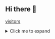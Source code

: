 ## Hi there 👋

<!--

**Here are some ideas to get you started:**

🙋‍♀️ A short introduction - what is your organization all about?
🌈 Contribution guidelines - how can the community get involved?
👩‍💻 Useful resources - where can the community find your docs? Is there anything else the community should know?
🍿 Fun facts - what does your team eat for breakfast?
🧙 Remember, you can do mighty things with the power of [Markdown](https://docs.github.com/github/writing-on-github/getting-started-with-writing-and-formatting-on-github/basic-writing-and-formatting-syntax)
-->

<!--
![105373](./assets/105373.jpg)
-->

[visitors](https://visitor-badge.glitch.me/badge?page_id=mad-center.github&left_color=green&right_color=red)


<details>
  <summary>Click me to expand</summary>
  ![105373](https://github.com/mad-center/.github/blob/main/profile/assets/105373.jpg)
</details>    


